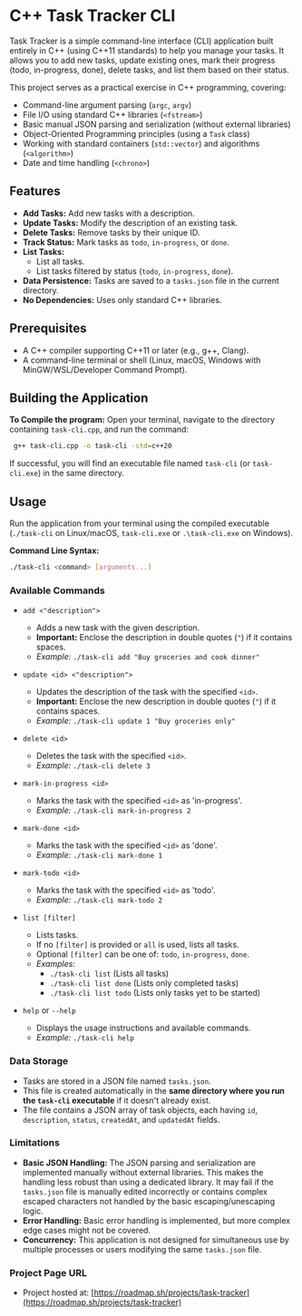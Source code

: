 # C++ Task Tracker CLI

Task Tracker is a simple command-line interface (CLI) application built entirely in C++ (using C++11 standards) to help you manage your tasks. It allows you to add new tasks, update existing ones, mark their progress (todo, in-progress, done), delete tasks, and list them based on their status.

This project serves as a practical exercise in C++ programming, covering:
*   Command-line argument parsing (`argc`, `argv`)
*   File I/O using standard C++ libraries (`<fstream>`)
*   Basic manual JSON parsing and serialization (without external libraries)
*   Object-Oriented Programming principles (using a `Task` class)
*   Working with standard containers (`std::vector`) and algorithms (`<algorithm>`)
*   Date and time handling (`<chrono>`)

## Features

*   **Add Tasks:** Add new tasks with a description.
*   **Update Tasks:** Modify the description of an existing task.
*   **Delete Tasks:** Remove tasks by their unique ID.
*   **Track Status:** Mark tasks as `todo`, `in-progress`, or `done`.
*   **List Tasks:**
    *   List all tasks.
    *   List tasks filtered by status (`todo`, `in-progress`, `done`).
*   **Data Persistence:** Tasks are saved to a `tasks.json` file in the current directory.
*   **No Dependencies:** Uses only standard C++ libraries.

## Prerequisites

*   A C++ compiler supporting C++11 or later (e.g., g++, Clang).
*   A command-line terminal or shell (Linux, macOS, Windows with MinGW/WSL/Developer Command Prompt).

## Building the Application

**To Compile the program:** Open your terminal, navigate to the directory containing `task-cli.cpp`, and run the command:

   ```bash
    g++ task-cli.cpp -o task-cli -std=c++20
   ```    
If successful, you will find an executable file named `task-cli` (or `task-cli.exe`) in the same directory.

## Usage

Run the application from your terminal using the compiled executable (`./task-cli` on Linux/macOS, `task-cli.exe` or `.\task-cli.exe` on Windows).

**Command Line Syntax:**

```bash
./task-cli <command> [arguments...]
```

### Available Commands

*   `add <"description">`
    *   Adds a new task with the given description.
    *   **Important:** Enclose the description in double quotes (`"`) if it contains spaces.
    *   *Example:* `./task-cli add "Buy groceries and cook dinner"`

*   `update <id> <"description">`
    *   Updates the description of the task with the specified `<id>`.
    *   **Important:** Enclose the new description in double quotes (`"`) if it contains spaces.
    *   *Example:* `./task-cli update 1 "Buy groceries only"`

*   `delete <id>`
    *   Deletes the task with the specified `<id>`.
    *   *Example:* `./task-cli delete 3`

*   `mark-in-progress <id>`
    *   Marks the task with the specified `<id>` as 'in-progress'.
    *   *Example:* `./task-cli mark-in-progress 2`

*   `mark-done <id>`
    *   Marks the task with the specified `<id>` as 'done'.
    *   *Example:* `./task-cli mark-done 1`

*   `mark-todo <id>`
    *   Marks the task with the specified `<id>` as 'todo'.
    *   *Example:* `./task-cli mark-todo 2`

*   `list [filter]`
    *   Lists tasks.
    *   If no `[filter]` is provided or `all` is used, lists all tasks.
    *   Optional `[filter]` can be one of: `todo`, `in-progress`, `done`.
    *   *Examples:*
        *   `./task-cli list` (Lists all tasks)
        *   `./task-cli list done` (Lists only completed tasks)
        *   `./task-cli list todo` (Lists only tasks yet to be started)

*   `help` or `--help`
    *   Displays the usage instructions and available commands.
    *   *Example:* `./task-cli help`

### Data Storage

*   Tasks are stored in a JSON file named `tasks.json`.
*   This file is created automatically in the **same directory where you run the `task-cli` executable** if it doesn't already exist.
*   The file contains a JSON array of task objects, each having `id`, `description`, `status`, `createdAt`, and `updatedAt` fields.

### Limitations

*   **Basic JSON Handling:** The JSON parsing and serialization are implemented manually without external libraries. This makes the handling less robust than using a dedicated library. It may fail if the `tasks.json` file is manually edited incorrectly or contains complex escaped characters not handled by the basic escaping/unescaping logic.
*   **Error Handling:** Basic error handling is implemented, but more complex edge cases might not be covered.
*   **Concurrency:** This application is not designed for simultaneous use by multiple processes or users modifying the same `tasks.json` file.

### Project Page URL

*  Project hosted at: [https://roadmap.sh/projects/task-tracker](https://roadmap.sh/projects/task-tracker)

